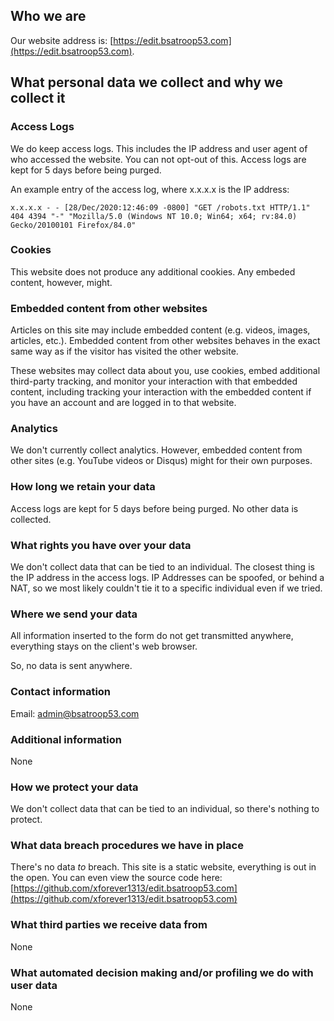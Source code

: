## Who we are

Our website address is: [https://edit.bsatroop53.com](https://edit.bsatroop53.com).

## What personal data we collect and why we collect it

### Access Logs

We do keep access logs.
This includes the IP address and user agent of who accessed the website.
You can not opt-out of this.
Access logs are kept for 5 days before being purged.

An example entry of the access log, where x.x.x.x is the IP address:

```
x.x.x.x - - [28/Dec/2020:12:46:09 -0800] "GET /robots.txt HTTP/1.1" 404 4394 "-" "Mozilla/5.0 (Windows NT 10.0; Win64; x64; rv:84.0) Gecko/20100101 Firefox/84.0"
```

### Cookies

This website does not produce any additional cookies.
Any embeded content, however, might.

### Embedded content from other websites

Articles on this site may include embedded content (e.g. videos, images, articles, etc.).
Embedded content from other websites behaves in the exact same way as if the visitor has visited the other website.

These websites may collect data about you, use cookies, embed additional third-party tracking, and monitor your interaction with that embedded content, including tracking your interaction with the embedded content if you have an account and are logged in to that website.

### Analytics

We don't currently collect analytics.
However, embedded content from other sites (e.g. YouTube videos or Disqus) might for their own purposes.

### How long we retain your data

Access logs are kept for 5 days before being purged.  No other data is collected.

### What rights you have over your data

We don't collect data that can be tied to an individual.
The closest thing is the IP address in the access logs.
IP Addresses can be spoofed, or behind a NAT, so we most likely couldn't tie it to a specific individual even if we tried.

### Where we send your data

All information inserted to the form do not get transmitted anywhere, everything stays on the client's web browser.

So, no data is sent anywhere.

### Contact information

Email: admin@bsatroop53.com

### Additional information

None

### How we protect your data

We don't collect data that can be tied to an individual, so there's nothing to protect.

### What data breach procedures we have in place

There's no data *to* breach.
This site is a static website, everything is out in the open.
You can even view the source code here: [https://github.com/xforever1313/edit.bsatroop53.com](https://github.com/xforever1313/edit.bsatroop53.com)

### What third parties we receive data from

None

### What automated decision making and/or profiling we do with user data

None
